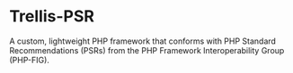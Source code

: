 # Trellis-PSR
A custom, lightweight PHP framework that conforms with PHP Standard Recommendations (PSRs) from the PHP Framework Interoperability Group (PHP-FIG).
